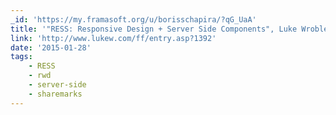 ```yaml
---
_id: 'https://my.framasoft.org/u/borisschapira/?qG_UaA'
title: '"RESS: Responsive Design + Server Side Components", Luke Wroblewski'
link: 'http://www.lukew.com/ff/entry.asp?1392'
date: '2015-01-28'
tags:
    - RESS
    - rwd
    - server-side
    - sharemarks
---
```


<div class="markdown"><p></p></div>
